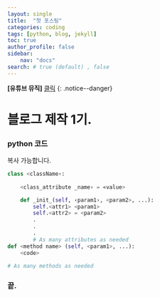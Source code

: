 ```yaml
---
layout: single
title:  "첫 포스팅"
categories: coding
tags: [python, blog, jekyll]
toc: true
author_profile: false 
sidebar:
    nav: "docs"
search: # true (default) , false 
---
```




**[유튜브 뮤직]** [클릭](https://music.youtube.com)
{: .notice--danger}

# 블로그 제작 1기.

### python 코드
복사 가능합니다.

```python
class <className›:
    
    <class_attribute _name› = «value>

    def _init_(self, ‹param1›, <param2>, ...):
        self.<attr1> <param1> 
        self.<attr2> = <param2>
        .
        .
        .
        # As many attributes as needed
def <method name> (self, <param1>, ...):
    <code>
    
# As many methods as needed
```

### 끝.